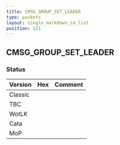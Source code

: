 ```yaml
---
title: CMSG_GROUP_SET_LEADER
type: packets
layout: single_markdown_in_list
position: 121
---
```


## CMSG_GROUP_SET_LEADER

### Status

Version | Hex | Comment
---------- | ---------- | ---------- 
Classic |  |  
TBC |  |  
WotLK |  |  
Cata |  |  
MoP |  |  
